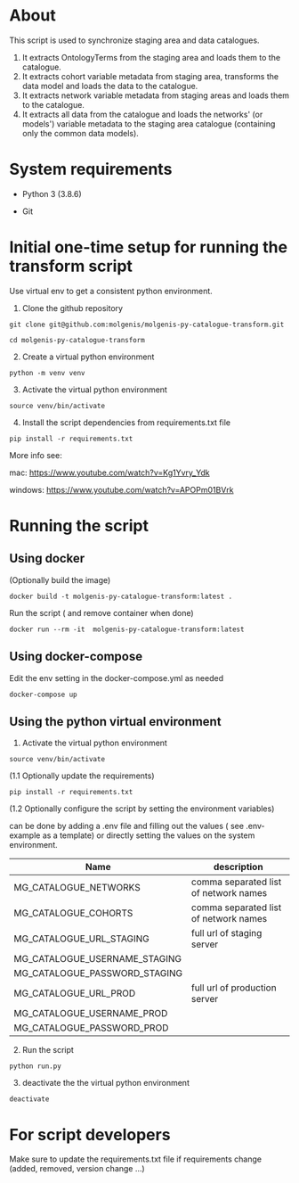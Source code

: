 # About
This script is used to synchronize staging area and data catalogues. 
1. It extracts OntologyTerms from the staging area and loads them to the catalogue. 
2. It extracts cohort variable metadata from staging area, transforms the data model and loads the data to
the catalogue.
3. It extracts network variable metadata from staging areas and loads them to the catalogue.
4. It extracts all data from the catalogue and loads the networks' (or models') variable metadata to the staging 
area catalogue (containing only the common data models).

# System requirements
- Python 3 (3.8.6)

- Git

# Initial one-time setup for running the transform script

Use virtual env to get a consistent python environment.

1. Clone the github repository

`git clone git@github.com:molgenis/molgenis-py-catalogue-transform.git`

`cd molgenis-py-catalogue-transform`

2. Create a virtual python environment

`python -m venv venv` 

3. Activate the virtual python environment

`source venv/bin/activate`

4. Install the script dependencies from requirements.txt file

`pip install -r requirements.txt`

More info see:

mac: https://www.youtube.com/watch?v=Kg1Yvry_Ydk

windows: https://www.youtube.com/watch?v=APOPm01BVrk

# Running the script
## Using docker 

(Optionally build the image)

`docker build -t molgenis-py-catalogue-transform:latest .`

Run the script ( and remove container when done)

`docker run --rm -it  molgenis-py-catalogue-transform:latest`

## Using docker-compose  

Edit the env setting in the docker-compose.yml as needed

`docker-compose up`

## Using the python virtual environment
1. Activate the virtual python environment

`source venv/bin/activate`

(1.1 Optionally update the requirements)

`pip install -r requirements.txt`

(1.2 Optionally configure the script by setting the environment variables)

can be done by adding a .env file and filling out the values ( see .env-example as a template)
or directly setting the values on the system environment.
 
| Name        | description  |
| ------------- | ------------- |
| MG_CATALOGUE_NETWORKS | comma separated list of network names|
| MG_CATALOGUE_COHORTS | comma separated list of network names |
| MG_CATALOGUE_URL_STAGING| full url of staging server|
| MG_CATALOGUE_USERNAME_STAGING| |
| MG_CATALOGUE_PASSWORD_STAGING| |
| MG_CATALOGUE_URL_PROD| full url of production server |
| MG_CATALOGUE_USERNAME_PROD| |
| MG_CATALOGUE_PASSWORD_PROD| |

2. Run the script

`python run.py`

3. deactivate the the virtual python environment

`deactivate`

# For script developers
Make sure to update the requirements.txt file if requirements change (added, removed, version change ...)


